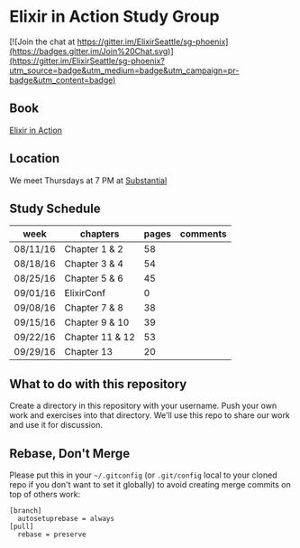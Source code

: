 # Elixir in Action Study Group
[![Join the chat at https://gitter.im/ElixirSeattle/sg-phoenix](https://badges.gitter.im/Join%20Chat.svg)](https://gitter.im/ElixirSeattle/sg-phoenix?utm_source=badge&utm_medium=badge&utm_campaign=pr-badge&utm_content=badge)

## Book
[Elixir in Action](https://www.manning.com/books/elixir-in-action)

## Location
We meet Thursdays at 7 PM at [Substantial](https://www.google.com/maps/place/Substantial/@47.6154813,-122.3224841,17z/data=!3m1!4b1!4m5!3m4!1s0x54906ad404bc6819:0xec15a3c02dc792f5!8m2!3d47.6154813!4d-122.3202954)

## Study Schedule
week     | chapters        | pages | comments
---------|-----------------|-------|---------
08/11/16 | Chapter 1 & 2   | 58    |
08/18/16 | Chapter 3 & 4   | 54    |
08/25/16 | Chapter 5 & 6   | 45    |
09/01/16 | ElixirConf      | 0     |
09/08/16 | Chapter 7 & 8   | 38    |
09/15/16 | Chapter 9 & 10  | 39    |
09/22/16 | Chapter 11 & 12 | 53    |
09/29/16 | Chapter 13      | 20    |

## What to do with this repository

Create a directory in this repository with your username. Push your own work and exercises into that directory. We'll use this repo to share our work and use it for discussion.

## Rebase, Don't Merge

Please put this in your `~/.gitconfig` (or `.git/config` local to your
cloned repo if you don't want to set it globally) to avoid creating
merge commits on top of others work:

```
[branch]
  autosetuprebase = always
[pull]
  rebase = preserve
```
